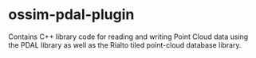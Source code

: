 # ossim-pdal-plugin
Contains C++ library code for reading and writing Point Cloud data using the PDAL library as well as the Rialto tiled point-cloud database library.
